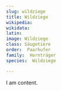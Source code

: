 ```yaml
---
slug: wildziege
title: Wildziege 
wikipedia: 
wikidata: 
latin:
image: Wildziege 
class: Säugetiere
order:  Paarhufer
family:  Hornträger
species:  Wildziege 

---
```


I am content.
